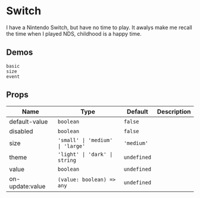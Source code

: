 # Switch
I have a Nintendo Switch, but have no time to play. It awalys make me recall the time when I played NDS, childhood is a happy time.

## Demos
```demo
basic
size
event
```

## Props
|Name|Type|Default|Description|
|-|-|-|-|
|default-value|`boolean`|`false`||
|disabled|`boolean`|`false`||
|size|`'small' \| 'medium' \| 'large'`|`'medium'`||
|theme|`'light' \| 'dark' \| string`|`undefined`||
|value|`boolean`|`undefined`||
|on-update:value|`(value: boolean) => any`|`undefined`||
